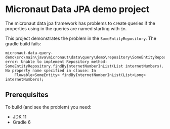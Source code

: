 # Micronaut Data JPA demo project

The micronaut data jpa framework has problems to create queries if the properties using in the queries are 
named starting with `in`.

This project demonstrates the problem in the `SomeEntityRepository`. The gradle build fails:

```
micronaut-data-query-demo\src\main\java\micronaut\data\query\demo\repository\SomeEntityRepository.java:15: error: Unable to implement Repository method: SomeEntityRepository.findByInternetNumberInList(List internetNumbers). No property name specified in clause: In
    Flowable<SomeEntity> findByInternetNumberInList(List<Long> internetNumbers);
```

## Prerequisites

To build (and see the problem) you need:

- JDK 11
- Gradle 6